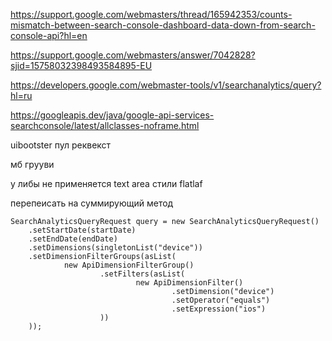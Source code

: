 https://support.google.com/webmasters/thread/165942353/counts-mismatch-between-search-console-dashboard-data-down-from-search-console-api?hl=en

https://support.google.com/webmasters/answer/7042828?sjid=15758032398493584895-EU

https://developers.google.com/webmaster-tools/v1/searchanalytics/query?hl=ru

https://googleapis.dev/java/google-api-services-searchconsole/latest/allclasses-noframe.html

uibootster пул реквекст

мб грууви

у либы не применяется text area стили flatlaf

перепеисать на суммирующий метод 

```
SearchAnalyticsQueryRequest query = new SearchAnalyticsQueryRequest()
    .setStartDate(startDate)
    .setEndDate(endDate)
    .setDimensions(singletonList("device"))
    .setDimensionFilterGroups(asList(
            new ApiDimensionFilterGroup()
                    .setFilters(asList(
                            new ApiDimensionFilter()
                                    .setDimension("device")
                                    .setOperator("equals")
                                    .setExpression("ios")
                    ))
    ));
```